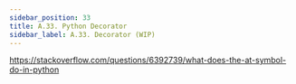 ```yaml
---
sidebar_position: 33
title: A.33. Python Decorator
sidebar_label: A.33. Decorator (WIP)
---
```


https://stackoverflow.com/questions/6392739/what-does-the-at-symbol-do-in-python
